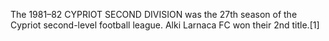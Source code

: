 The 1981–82 CYPRIOT SECOND DIVISION was the 27th season of the Cypriot second-level football league. Alki Larnaca FC won their 2nd title.[1]

